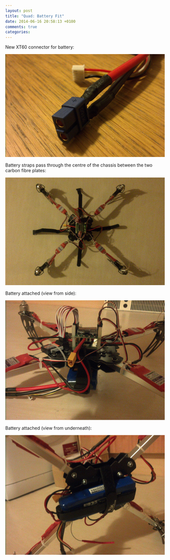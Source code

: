 ```yaml
---
layout: post
title: "Quad: Battery Fit"
date: 2014-06-16 20:58:13 +0100
comments: true
categories: 
---
```


New XT60 connector for battery:

![](/quadcopter/43.jpg)

Battery straps pass through the centre of the chassis between the two carbon fibre plates:

![](/quadcopter/45.jpg)

Battery attached (view from side):

![](/quadcopter/46.jpg)

Battery attached (view from underneath):

![](/quadcopter/47.jpg)
